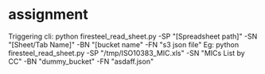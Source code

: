 # assignment
Triggering cli:
 python firesteel_read_sheet.py -SP "[Spreadsheet path]" -SN "[Sheet/Tab Name]" -BN
 "[bucket name" -FN "s3 json file"
Eg:
 python firesteel_read_sheet.py -SP "/tmp/ISO10383_MIC.xls" -SN "MICs List by CC" -BN
  "dummy_bucket" -FN "asdaff.json"
